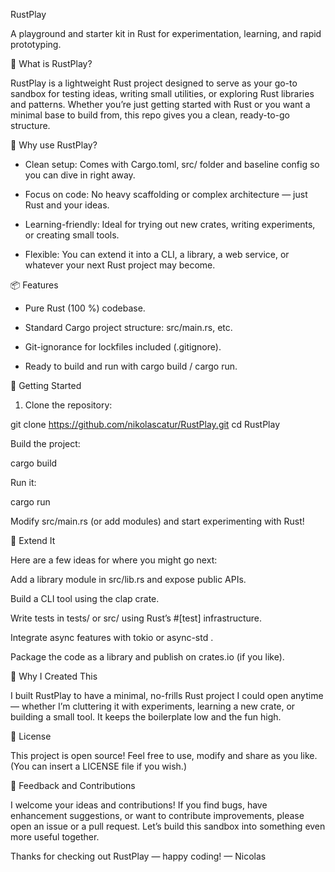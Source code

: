 RustPlay

A playground and starter kit in Rust for experimentation, learning, and rapid prototyping.

🚀 What is RustPlay?

RustPlay is a lightweight Rust project designed to serve as your go-to sandbox for testing ideas, writing small utilities,
or exploring Rust libraries and patterns. Whether you’re just getting started with Rust or 
you want a minimal base to build from, this repo gives you a clean, ready-to-go structure.

🎯 Why use RustPlay?

- Clean setup: Comes with Cargo.toml, src/ folder and baseline config so you can dive in right away.

- Focus on code: No heavy scaffolding or complex architecture — just Rust and your ideas.

- Learning-friendly: Ideal for trying out new crates, writing experiments, or creating small tools.

- Flexible: You can extend it into a CLI, a library, a web service, or whatever your next Rust project may become.

📦 Features

- Pure Rust (100 %) codebase.

- Standard Cargo project structure: src/main.rs, etc.

- Git-ignorance for lockfiles included (.gitignore).

- Ready to build and run with cargo build / cargo run.

🧪 Getting Started

1. Clone the repository:

git clone https://github.com/nikolascatur/RustPlay.git
cd RustPlay


Build the project:

cargo build


Run it:

cargo run


Modify src/main.rs (or add modules) and start experimenting with Rust!

🔧 Extend It

Here are a few ideas for where you might go next:

Add a library module in src/lib.rs and expose public APIs.

Build a CLI tool using the clap
 crate.

Write tests in tests/ or src/ using Rust’s #[test] infrastructure.

Integrate async features with tokio
 or async-std
.

Package the code as a library and publish on crates.io
 (if you like).

🧠 Why I Created This

I built RustPlay to have a minimal, no-frills Rust project I could open anytime — whether I’m cluttering it with experiments, learning a new crate, or building a small tool. It keeps the boilerplate low and the fun high.

📄 License

This project is open source! Feel free to use, modify and share as you like. (You can insert a LICENSE file if you wish.)

💬 Feedback and Contributions

I welcome your ideas and contributions! If you find bugs, have enhancement suggestions, or want to contribute improvements, please open an issue or a pull request. Let’s build this sandbox into something even more useful together.

Thanks for checking out RustPlay — happy coding!
— Nicolas

